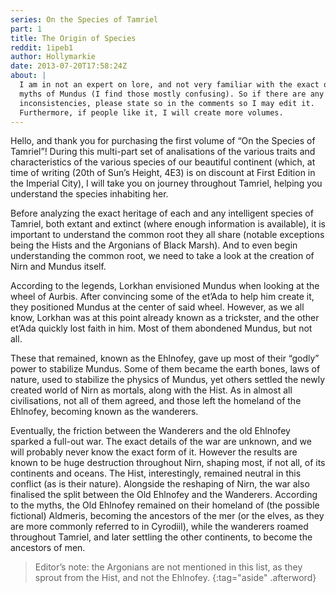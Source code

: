 ```yaml
---
series: On the Species of Tamriel
part: 1
title: The Origin of Species
reddit: 1ipeb1
author: Hollymarkie
date: 2013-07-20T17:58:24Z
about: |
  I am in not an expert on lore, and not very familiar with the exact origin
  myths of Mundus (I find those mostly confusing). So if there are any
  inconsistencies, please state so in the comments so I may edit it.
  Furthermore, if people like it, I will create more volumes.
---
```


Hello, and thank you for purchasing the first volume of “On the Species of
Tamriel”! During this multi-part set of analisations of the various traits and
characteristics of the various species of our beautiful continent (which, at
time of writing (20th of Sun’s Height, 4E3) is on discount at First Edition in
the Imperial City), I will take you on journey throughout Tamriel, helping you
understand the species inhabiting her.

Before analyzing the exact heritage of each and any intelligent species of
Tamriel, both extant and extinct (where enough information is available), it is
important to understand the common root they all share (notable exceptions being
the Hists and the Argonians of Black Marsh). And to even begin understanding the
common root, we need to take a look at the creation of Nirn and Mundus itself.

According to the legends, Lorkhan envisioned Mundus when looking at the wheel of
Aurbis. After convincing some of the et’Ada to help him create it, they
positioned Mundus at the center of said wheel. However, as we all know, Lorkhan
was at this point already known as a trickster, and the other et’Ada quickly
lost faith in him. Most of them abondened Mundus, but not all.

These that remained, known as the Ehlnofey, gave up most of their “godly” power
to stabilize Mundus. Some of them became the earth bones, laws of nature, used
to stabilize the physics of Mundus, yet others settled the newly created world
of Nirn as mortals, along with the Hist. As in almost all civilisations, not all
of them agreed, and those left the homeland of the Ehlnofey, becoming known as
the wanderers.

Eventually, the friction between the Wanderers and the old Ehlnofey sparked a
full-out war. The exact details of the war are unknown, and we will probably
never know the exact form of it. However the results are known to be huge
destruction throughout Nirn, shaping most, if not all, of its continents and
oceans. The Hist, interestingly, remained neutral in this conflict (as is their
nature). Alongside the reshaping of Nirn, the war also finalised the split
between the Old Ehlnofey and the Wanderers. According to the myths, the Old
Ehlnofey remained on their homeland of (the possible fictional) Aldmeris,
becoming the ancestors of the mer (or the elves, as they are more commonly
referred to in Cyrodiil), while the wanderers roamed throughout Tamriel, and
later settling the other continents, to become the ancestors of men.

> Editor’s note: the Argonians are not mentioned in this list, as they sprout
> from the Hist, and not the Ehlnofey.
{:tag="aside" .afterword}
